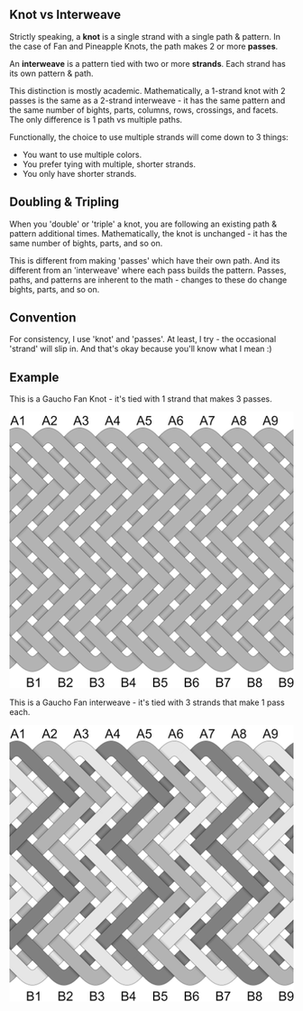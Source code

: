 ## Knot vs Interweave 

Strictly speaking, a **knot** is a single strand with a single path & pattern. In the case of Fan and Pineapple Knots, the path makes 2 or more **passes**. 

An **interweave** is a pattern tied with two or more **strands**. Each strand has its own pattern & path. 

This distinction is mostly academic. Mathematically, a 1-strand knot with 2 passes is the same as a 2-strand interweave - it has the same pattern and the same number of bights, parts, columns, rows, crossings, and facets. The only difference is 1 path vs multiple paths. 

Functionally, the choice to use multiple strands will come down to 3 things:

* You want to use multiple colors.
* You prefer tying with multiple, shorter strands.
* You only have shorter strands. 

## Doubling & Tripling

When you 'double' or 'triple' a knot, you are following an existing path & pattern additional times. Mathematically, the knot is unchanged - it has the same number of bights, parts, and so on. 

This is different from making 'passes' which have their own path. And its different from an 'interweave' where each pass builds the pattern. Passes, paths, and patterns are inherent to the math - changes to these do change bights, parts, and so on. 

## Convention

For consistency, I use 'knot' and 'passes'. At least, I try - the occasional 'strand' will slip in. And that's okay because you'll know what I mean :)

## Example

This is a Gaucho Fan Knot - it's tied with 1 strand that makes 3 passes. 

![](../assets/cylindrical/knot-vs-interweave_knot.png)

This is a Gaucho Fan interweave - it's tied with 3 strands that make 1 pass each.

![](../assets/cylindrical/knot-vs-interweave_interweave.png)

